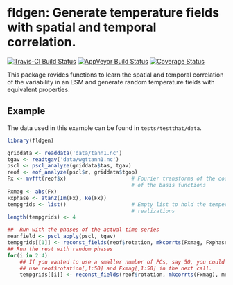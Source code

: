 # fldgen: Generate temperature fields with spatial and temporal correlation.
[![Travis-CI Build Status](https://travis-ci.org/JGCRI/fldgen.svg?branch=master)](https://travis-ci.org/JGCRI/fldgen)
[![AppVeyor Build Status](https://ci.appveyor.com/api/projects/status/github/JGCRI/fldgen?branch=master&svg=true)](https://ci.appveyor.com/project/JGCRI/fldgen)
[![Coverage Status](https://img.shields.io/codecov/c/github/JGCRI/fldgen/master.svg)](https://codecov.io/github/JGCRI/fldgen?branch=master)



This package rovides functions to learn the spatial and temporal
correlation of the variability in an ESM and generate random
temperature fields with equivalent properties.

## Example

The data used in this example can be found in `tests/testthat/data`.

```R
library(fldgen)

griddata <- readdata('data/tann1.nc')
tgav <- readtgav('data/wgttann1.nc')
pscl <- pscl_analyze(griddata$tas, tgav)
reof <- eof_analyze(pscl$r, griddata$tgop)
Fx <- mvfft(reof$x)                     # Fourier transforms of the coordinates
                                        # of the basis functions
Fxmag <- abs(Fx)
Fxphase <- atan2(Im(Fx), Re(Fx))
tempgrids <- list()                     # Empty list to hold the temperature
                                        # realizations
length(tempgrids) <- 4

##  Run with the phases of the actual time series
meanfield <- pscl_apply(pscl, tgav)
tempgrids[[1]] <- reconst_fields(reof$rotation, mkcorrts(Fxmag, Fxphase) , meanfield)
## Run the rest with random phases
for(i in 2:4)
    ## If you wanted to use a smaller number of PCs, say 50, you could
    ## use reof$rotation[,1:50] and Fxmag[,1:50] in the next call.
    tempgrids[[i]] <- reconst_fields(reof$rotation, mkcorrts(Fxmag), meanfield)

```
